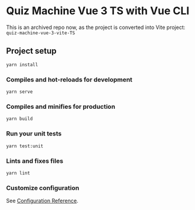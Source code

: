 # Quiz Machine Vue 3 TS with Vue CLI

This is an archived repo now, as the project is converted into Vite project: `quiz-machine-vue-3-vite-TS`

## Project setup

```
yarn install
```

### Compiles and hot-reloads for development

```
yarn serve
```

### Compiles and minifies for production

```
yarn build
```

### Run your unit tests

```
yarn test:unit
```

### Lints and fixes files

```
yarn lint
```

### Customize configuration

See [Configuration Reference](https://cli.vuejs.org/config/).
